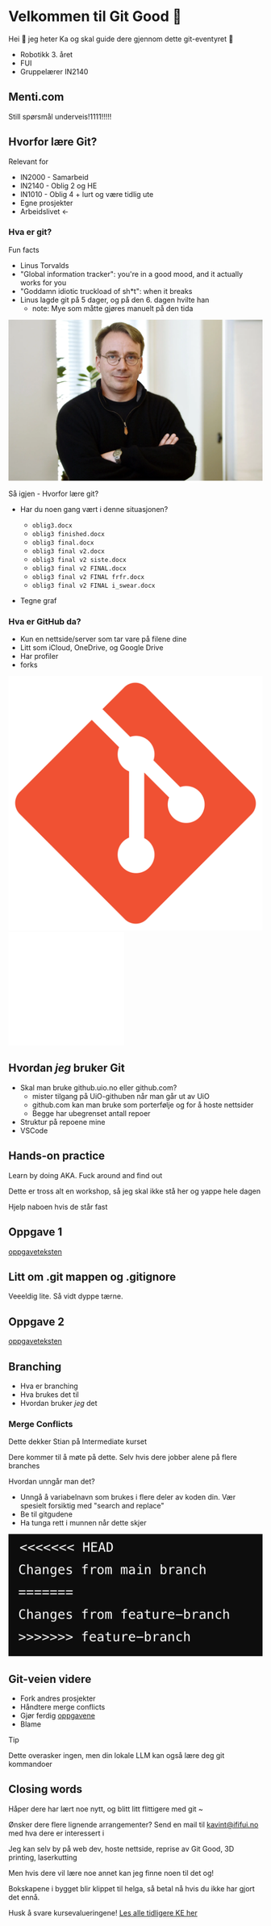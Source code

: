 
# Velkommen til Git Good 🌱

Hei 👋 jeg heter Ka og skal guide dere gjennom dette git-eventyret 📜

- Robotikk 3. året
- FUI
- Gruppelærer IN2140

## Menti.com

Still spørsmål underveis!1111!!!!!

## Hvorfor lære Git?

Relevant for

- IN2000 - Samarbeid
- IN2140 - Oblig 2 og HE
- IN1010 - Oblig 4 + lurt og være tidlig ute
- Egne prosjekter
- Arbeidslivet ←

### Hva er git?

Fun facts

- Linus Torvalds
- "Global information tracker": you're in a good mood, and it actually works for you
- "Goddamn idiotic truckload of sh*t": when it breaks
- Linus lagde git på 5 dager, og på den 6. dagen hvilte han
  - note: Mye som måtte gjøres manuelt på den tida

![Linus](assets/Linus.png)

Så igjen - Hvorfor lære git?

- Har du noen gang vært i denne situasjonen?
  - `oblig3.docx`
  - `oblig3 finished.docx`
  - `oblig3 final.docx`
  - `oblig3 final v2.docx`
  - `oblig3 final v2 siste.docx`
  - `oblig3 final v2 FINAL.docx`
  - `oblig3 final v2 FINAL frfr.docx`
  - `oblig3 final v2 FINAL i_swear.docx`

- Tegne graf

### Hva er GitHub da?

- Kun en nettside/server som tar vare på filene dine
- Litt som iCloud, OneDrive, og Google Drive
- Har profiler
- forks

![git](assets/Git_icon.png)
![GitHub](assets/github-mark-white.png)

## Hvordan *jeg* bruker Git

- Skal man bruke github.uio.no eller github.com?
  - mister tilgang på UiO-githuben når man går ut av UiO
  - github.com kan man bruke som porterfølje og for å hoste nettsider
  - Begge har ubegrenset antall repoer
- Struktur på repoene mine
- VSCode

## Hands-on practice

Learn by doing AKA. Fuck around and find out

Dette er tross alt en workshop, så jeg skal ikke stå her og yappe hele dagen

Hjelp naboen hvis de står fast

## Oppgave 1

[oppgaveteksten](./oppgaver.md/#level-1)

## Litt om .git mappen og .gitignore

Veeeldig lite. Så vidt dyppe tærne.

## Oppgave 2

[oppgaveteksten](./oppgaver.md/#level-2)

## Branching

- Hva er branching
- Hva brukes det til
- Hvordan bruker *jeg* det

### Merge Conflicts

Dette dekker Stian på Intermediate kurset

Dere kommer til å møte på dette. Selv hvis dere jobber alene på flere branches

Hvordan unngår man det?

- Unngå å variabelnavn som brukes i flere deler av koden din. Vær spesielt forsiktig med "search and replace"
- Be til gitgudene
- Ha tunga rett i munnen når dette skjer

![eksempel på merge conflict](assets/image2.png)

## Git-veien videre

- Fork andres prosjekter
- Håndtere merge conflicts
- Gjør ferdig [oppgavene](oppgaver.md)
- Blame

> [!TIP]
> Dette overasker ingen, men din lokale LLM kan også lære deg git kommandoer

## Closing words

Håper dere har lært noe nytt, og blitt litt flittigere med git ~

Ønsker dere flere lignende arrangementer? Send en mail til <kavint@ififui.no> med hva dere er interessert i

Jeg kan selv by på web dev, hoste nettside, reprise av Git Good, 3D printing, laserkutting

Men hvis dere vil lære noe annet kan jeg finne noen til det og!

Bokskapene i bygget blir klippet til helga, så betal nå hvis du ikke har gjort det ennå.

Husk å svare kursevalueringene! [Les alle tidligere KE her](https://www.mn.uio.no/ifi/livet-rundt-studiene/organisasjoner/fui/kursevaluering/)
